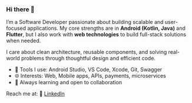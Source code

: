 ### Hi there 👋

I’m a Software Developer passionate about building scalable and user-focused applications. My core strengths are in **Android (Kotlin, Java)** and **Flutter**, but I also work with **web technologies** to build full-stack solutions when needed.

I care about clean architecture, reusable components, and solving real-world problems through thoughtful design and efficient code.

- 🔧 Tools I use: Android Studio, VS Code, Xcode, Git, Swagger
- 🌐 Interests: Web, Mobile apps, APIs, payments, microservices
- 🚀 Always learning and open to collaboration

Reach me at:
🔗 [LinkedIn](https://www.linkedin.com/in/femidev001)

<!--
**Efhemo/Efhemo** is a ✨ _special_ ✨ repository because its `README.md` (this file) appears on your GitHub profile.

Here are some ideas to get you started:

- 🔭 I’m currently working on ...
- 🌱 I’m currently learning ...
- 👯 I’m looking to collaborate on ...
- 🤔 I’m looking for help with ...
- 💬 Ask me about ...
- 📫 How to reach me: ...
- 😄 Pronouns: ...
- ⚡ Fun fact: ...
-->
